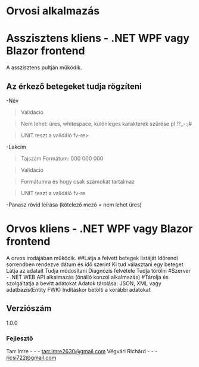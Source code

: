 # Orvosi alkalmazás

# Asszisztens kliens - .NET WPF vagy Blazor frontend
A asszisztens pultján működik.

## Az érkező betegeket tudja rögzíteni
-Név

>Validáció

>Nem lehet: üres, whitespace, különleges karakterek szűrése pl !?_-:;#

>UNIT teszt a validáló fv-re>

-Lakcím
>Tajszám Formátum: 000 000 000

>Validáció

>Formátumra és hogy csak számokat tartalmaz

>UNIT teszt a validáló fv-re

-Panasz rövid leírása (kötelező mezó = nem lehet üres)

# Orvos kliens - .NET WPF vagy Blazor frontend
A orvos irodájában működik.
##Látja a felvett betegek listáját
Időrendi sorrendben rendezve dátum és idő szerint
Ki tud választani egy beteget
Látja az adatait
Tudja módosítani
Diagnózis felvétele
Tudja törölni
#Szerver - .NET WEB API alkalmazás (önálló konzol alkalmazás)
#Tárolja és szolgáltatja a bevitt adatokat
Adatok tárolása: JSON, XML vagy adatbázis(Entity FWK)
Indításkor betölti a korábbi adatokat

## Verziószám
1.0.0
### Fejlesztő
Tarr Imre - - - tarr.imre2630@gmail.com 
Végvári Richárd - - - ricsi722@gmail.com
